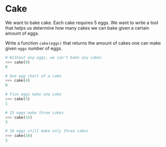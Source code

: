 # Cake

We want to bake cake.
Each cake requires 5 eggs.
We want to write a tool that helps us determine how many cakes we can bake given a certain amount of eggs.

Write a function `cake(eggs)` that returns the amount of cakes one can make given `eggs` number of eggs.

```python
# Without any eggs, we can't bake any cakes
>>> cake(0)
0

# One egg short of a cake
>>> cake(4)
0

# Five eggs make one cake
>>> cake(5)
1

# 15 eggs make three cakes
>>> cake(15)
3

# 16 eggs still make only three cakes
>>> cake(16)
3
```
